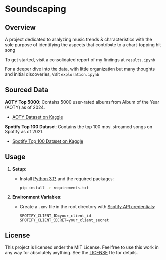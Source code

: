# Soundscaping
## Overview

A project dedicated to analyzing music trends & characteristics with the sole purpose of identifying the aspects that contribute to a chart-topping hit song

To get started, visit a consolidated report of my findings at `results.ipynb`

For a deeper dive into the data, with little organization but many thoughts and initial discoveries, visit `exploration.ipynb`

## Sourced Data

**AOTY Top 5000**: Contains 5000 user-rated albums from Album of the Year (AOTY) as of 2024.

*  [AOTY Dataset on Kaggle](https://www.kaggle.com/datasets/tabibyte/aoty-5000-highest-user-rated-albums)

**Spotify Top 100 Dataset**: Contains the top 100 most streamed songs on Spotify as of 2021.

* [Spotify Top 100 Dataset on Kaggle](https://www.kaggle.com/datasets/pavan9065/top-100-most-streamed-songs-on-spotify)

## Usage

1. **Setup**:
   - Install [Python 3.12](https://www.python.org/downloads/) and the required packages:
     ```sh
     pip install -r requirements.txt
     ```

2. **Environment Variables**:
   - Create a `.env` file in the root directory with [Spotify API credentials](https://developer.spotify.com/documentation/web-api):

     ```properties
     SPOTIFY_CLIENT_ID=your_client_id
     SPOTIFY_CLIENT_SECRET=your_client_secret
     ```
## License

This project is licensed under the MIT License. Feel free to use this work in any way for absolutely anything. See the [LICENSE](LICENSE) file for details.